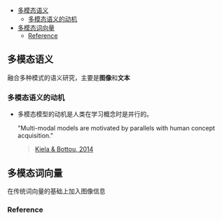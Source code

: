 <!-- TOC -->

- [多模态语义](#多模态语义)
  - [多模态语义的动机](#多模态语义的动机)
- [多模态词向量](#多模态词向量)
  - [Reference](#reference)

<!-- /TOC -->

## 多模态语义

融合多种模式的语义研究，主要是**图像**和**文本**

### 多模态语义的动机
- 多模态模型的动机是人类在学习概念时是并行的。

  "Multi-modal models are motivated by parallels with human concept acquisition."
  > [Kiela & Bottou, 2014](../papers/Learning-Image-Embeddings-using-Convolutional-Neural-Networks-for-Improved-Multi-Modal-Semantics.pdf)

## 多模态词向量
在传统词向量的基础上加入图像信息

### Reference


